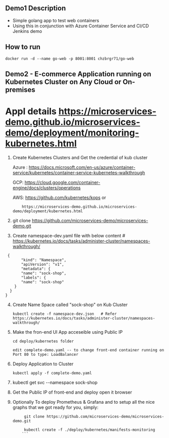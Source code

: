 ## Demo1 Description

  * Simple golang app to test web containers
  * Using this in conjunction with Azure Container Service and CI/CD Jenkins demo
  
## How to run
 
  ```
  docker run -d --name go-web -p 8001:8001 chzbrgr71/go-web
  
  ```
  
##  Demo2 - E-commerce Application running on Kubernetes Cluster on Any Cloud or On-premises 

# Appl details https://microservices-demo.github.io/microservices-demo/deployment/monitoring-kubernetes.html


 1) Create Kubernetes Clusters and Get the credential of kub cluster
 
      Azure : https://docs.microsoft.com/en-us/azure/container-service/kubernetes/container-service-kubernetes-walkthrough
      
      GCP:  https://cloud.google.com/container-engine/docs/clusters/operations
      
      AWS:  https://github.com/kubernetes/kops or 
      
            https://microservices-demo.github.io/microservices-demo/deployment/kubernetes.html
	
 2) git clone https://github.com/microservices-demo/microservices-demo.git
 
 3) Create namespace-dev.yaml file with below content   # https://kubernetes.io/docs/tasks/administer-cluster/namespaces-walkthrough/

```
 {
       "kind": "Namespace",
       "apiVersion": "v1",
       "metadata": {
       "name": "sock-shop",
       "labels": {
       "name": "sock-shop"
    }
  }
}
```
 
 4) Create Name Space called "sock-shop" on Kub Cluster 
     ```
     kubectl create -f namespace-dev.json   # Refer https://kubernetes.io/docs/tasks/administer-cluster/namespaces-walkthrough/
     ``` 
 5) Make the fron-end UI App acceseible using Public IP 
     ```
     cd deploy/kubernetes folder
     
     edit complete-demo.yaml -- to change front-end container running on Port 80 to type: LoadBalancer
     ```
     
 6) Deploy Application to Cluster 
 
    ```
    kubectl apply -f complete-demo.yaml
    ```
    
 7) kubectl get svc --namespace sock-shop
 
 8) Get the Public IP of front-end and deploy open it browser
 
 9) Optionally To deploy Prometheus & Grafana and to setup all the nice graphs that we got ready for you, simply:
	
	```
         git clone https://github.com/microservices-demo/microservices-demo.git
	 
         kubectl create -f ./deploy/kubernetes/manifests-monitoring
        ```

